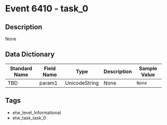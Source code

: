 # Event 6410 - task_0

## Description
None

## Data Dictionary
|Standard Name|Field Name|Type|Description|Sample Value|
|---|---|---|---|---|
|TBD|param1|UnicodeString|None|`None`|

## Tags
* etw_level_Informational
* etw_task_task_0